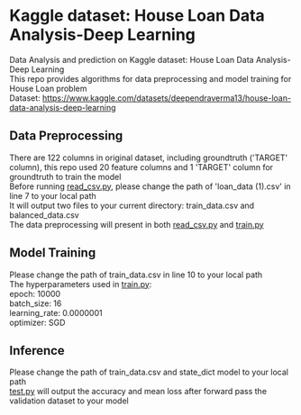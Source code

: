 # Kaggle dataset: House Loan Data Analysis-Deep Learning
Data Analysis and prediction on Kaggle dataset: House Loan Data Analysis-Deep Learning  
This repo provides algorithms for data preprocessing and model training for House Loan problem  
Dataset: https://www.kaggle.com/datasets/deependraverma13/house-loan-data-analysis-deep-learning

## Data Preprocessing
There are 122 columns in original dataset, including groundtruth ('TARGET' column), this repo used 20 feature columns and 1 'TARGET' column for groundtruth to train the model  
Before running [read_csv.py](read_csv.py), please change the path of 'loan_data (1).csv' in line 7 to your local path  
It will output two files to your current directory: train_data.csv and balanced_data.csv  
The data preprocessing will present in both [read_csv.py](read_csv.py) and [train.py](train.py)

## Model Training
Please change the path of train_data.csv in line 10 to your local path  
The hyperparameters used in [train.py](train.py):  
epoch: 10000  
batch_size: 16  
learning_rate: 0.0000001  
optimizer: SGD

## Inference
Please change the path of train_data.csv and state_dict model to your local path  
[test.py](test.py) will output the accuracy and mean loss after forward pass the validation dataset to your model





